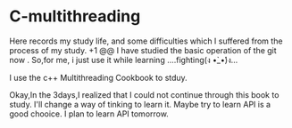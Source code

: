 # C-multithreading
Here records my study life, and some difficulties which I suffered from the process of my study.
+1 @@
I have studied the basic operation of the git now . So,for me, i just use it while learning ....fighting(ง •̀_•́)ง...

I use the c++ Multithreading Cookbook to stduy.


Okay,In the 3days,I realized that I could not continue through this book to study.
I'll change a way of tinking to learn it.
Maybe try to learn API is a good chooice.
I plan to learn API tomorrow.